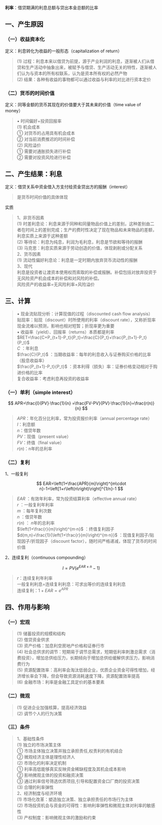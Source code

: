 




**利率**：借贷期满的利息总额与贷出本金总额的比率

## 一、产生原因

### （一）收益资本化

定义：利息转化为收益的一般形态（capitalization of return）

> (1) 过程：利息本来以借贷为前提，源于产业利润的利息，逐渐被人们从借贷和生产活动中抽象出来，被赋予与借贷、生产活动无关的特性，逐渐被人们认为与资本的所有权联系，认为是资本所有权的必然产物  
> (2) 结果：各种有收益的事物都可以通过收益与利率的对比进行资本定价

### （二）货币的时间价值

定义：同等金额的货币其现在的价值要大于其未来的价值（time value of money）
> ▪ 时间偏好+投资回报率  
> (1) 机会成本  
> ① 对货币的占用具有机会成本  
> ② 对当前消费推迟的时间补偿  
> (2) 风险溢价  
> ① 需要对通胀损失进行补偿  
> ② 需要对投资风险进行补偿

## 二、产生结果：利息

定义：借贷关系中资金借入方支付给资金贷出方的报酬（interest）
> 是货币时间价值的具体体现

实质
> 1、非货币因素  
> (1) 时差利息论：利息来源于同种和同量物品价值上的差别，这种差别由二者在时间上的差别完成；生产的费时性决定了现在物品和未来物品的差额，利息实质上来源于这种差额  
> (2) 等待论：利息为纯息，利润为毛利息，利息是节欲和等待的报酬  
> (3) 马克思：利息实质来源于劳动创造的价值，体现剥削或分配关系  
> 2、货币因素  
> (1) 流动性偏好利息论：利息是一定时期内放弃货币流动性的报酬  
> 3、现代  
> 利息是投资者让渡资本使用权而索取的补偿或报酬。补偿包括对放弃投资于无风险资产机会成本的补偿和对风险的补偿。  
> 风险资产的收益率=无风险利率+风险溢价

## 三、计算
> ▪ 现金流贴现分析：计算现值的过程（discounted cash flow analysis）  
> 贴现率：贴现（discount）时所使用的利率（discount rate），又称折现率   
> 现金流难以预测，影响也相对短暂；折现率更为重要  
> ▪ 收益率（yield）、回报率（returns）本质都是利率  
> $RET=\frac{C+P_{t+1}-P_t}{P_t}=\frac{C}{P_t}+\frac{P_{t+1}-P_t}{P_t}$  
> $C$ ：年利息  
> $\frac{C}{P_t}$ ：当期收益率：每年的利息收入与证券购买价格的比率（股息收益率）  
> $\frac{P_{t+1}-P_t}{P_t}$ ：资本利得（损失）率：证券价格变动相对于购进价格的比率  
> 复合收益率：考虑利息再投资的收益率

### （一）单利（simple interest）

$$
APR=\frac{I}{PV}·\frac{1}{n} =\frac{FV-PV}{PV}·\frac{1}{n}=\frac{r(n)}{n} 
$$
> $APR$：年化百分比利率，常为投资报价利率（annual percentage rate）  
> $I$：利息额  
> $n$：借贷年数  
> $PV$：现值（present value）  
> $FV$：终值（final value）  
> $r(n)$：n年的总利率

### （二）复利

1、一般复利

$$
EAR=\left(1+\frac{APR}{m}\right)^{m\cdot n}-1=\left[1+r\left(n\right)\right]^{1/n}-1 
$$
> $EAR$ ：有效年利率，常为投资结算利率（effective annual rate）  
> $r$ ：一般复利年利率  
> $m$ ：每年复利次数  
> $n$ ：借贷年数  
> $r(n)$ ： $n$年的总利率  
> $\left(1+\frac{r}{m}\right)^{m·n}$ ：终值复利因子  
> $d(m,n)=\frac{1}{\left(1+\frac{r}{m}\right)^{m·n}}$ ：现值复利因子/贴现因子/折现因子（discount factor），随时间严格递减，体现了货币的时间价值

2、连续复利（continuous compounding）

$$ 
I=PV(e^{EAR\times n}-1)
$$
> $r$：连续复利年利率  
> 一般复利利息=连续复利利息：可求出等价的连续复利利息  
> 连续复利：$1+EAR=e^{APR}$

## 四、作用与影响
### （一）宏观

> (1) 储蓄投资的规模和结构  
> (2) 借贷资金供求  
> (3) 资产价格：加息利空房地产价格和证券行市  
> (4) 社会总供求的调节：短期易于调节总需求，短期低利率刺激总需求（消费投资），增加总供给压力，长期倾向于增加总供给缓解供求压力，影响消费行为  
> (5) 资源配置效率：高利率会淘汰低弱企业，优质企业资金可得性增加，经济增长率会下降，但会导致资源消耗速度下降，资源配置效率提高  
> (6) 金融市场：利率是金融工具定价的基本要素

### （二）微观

> (1) 促进企业加强核算，提高经济效益  
> (2) 调节个人的行为决策  

### （三）条件

> 1、基础性条件  
> (1) 独立的市场决策主体  
> ① 市场主体独立决策并独立承担责任,权责利的有机结合  
> ② 微观经济主体是理性经济人  
> (2) 市场化的利率决定机制  
> ① 利率高低能够真实反映资金稀缺程度及其机会成本影响  
> ② 影响微观主体的投资和融资决策  
> ③ 通过利率信号筛选优质项目,引导和配置资金口厂商的投资决策  
> (3) 合理的利率弹性  
> 2、经济制度与经济环境  
> (1) 市场化改革：塑造独立决策、独立承担责任的市场行为主体  
> (2) 市场投资机会与资金的可得性：影响利率弹性和微观主体对利率的敏感性  
> (3) 产权制度：影响微观主体的激励和约束












